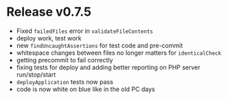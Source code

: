 # Release v0.7.5

- Fixed `failedFiles` error in `validateFileContents`
- deploy work, test work
- new `findUncaughtAssertions` for test code and pre-commit
- whitespace changes between files no longer matters for `identicalCheck`
- getting precommit to fail correctly
- fixing tests for deploy and adding better reporting on PHP server run/stop/start
- `deployApplication` tests now pass
- code is now white on blue like in the old PC days
